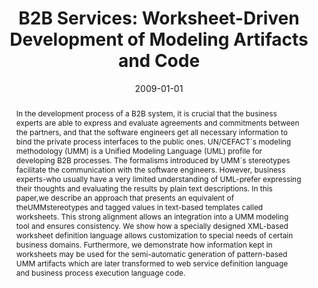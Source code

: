 ---
abstract: In the development process of a B2B system, it is crucial that the business
  experts are able to express and evaluate agreements and commitments between the
  partners, and that the software engineers get all necessary information to bind
  the private process interfaces to the public ones. UN/CEFACT´s modeling methodology
  (UMM) is a Unified Modeling Language (UML) profile for developing B2B processes.
  The formalisms introduced by UMM´s stereotypes facilitate the communication with
  the software engineers. However, business experts-who usually have a very limited
  understanding of UML-prefer expressing their thoughts and evaluating the results
  by plain text descriptions. In this paper,we describe an approach that presents
  an equivalent of theUMMstereotypes and tagged values in text-based templates called
  worksheets. This strong alignment allows an integration into a UMM modeling tool
  and ensures consistency. We show how a specially designed XML-based worksheet definition
  language allows customization to special needs of certain business domains. Furthermore,
  we demonstrate how information kept in worksheets may be used for the semi-automatic
  generation of pattern-based UMM artifacts which are later transformed to web service
  definition language and business process execution language code.
authors:
- Christian Huemer
- Philipp Liegl
- Rainer Schuster
- Marco Zapletal
date: '2009-01-01'
featured: false
links:
- name: Publik
  url: https://publik.tuwien.ac.at/showentry.php?ID=173990&lang=2
publication_types:
- '2'
publishDate: '2009-01-01'
title: 'B2B Services: Worksheet-Driven Development of Modeling Artifacts and Code'
url_pdf: ''
---